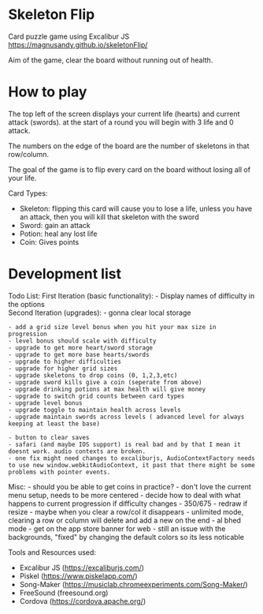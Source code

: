 # Skeleton Flip
Card puzzle game using Excalibur JS
https://magnusandy.github.io/skeletonFlip/

Aim of the game, clear the board without running out of health.

# How to play

The top left of the screen displays your current life (hearts) and current attack (swords). at the start of a round you will begin with 3 life and 0 attack.

The numbers on the edge of the board are the number of skeletons in that row/column.

The goal of the game is to flip every card on the board without losing all of your life.

Card Types: 
 - Skeleton: flipping this card will cause you to lose a life, unless you have an attack, then you will kill that skeleton with the sword
 - Sword: gain an attack
 - Potion: heal any lost life
 - Coin: Gives points

# Development list
Todo List:
First Iteration (basic functionality): 
    - Display names of difficulty in the options  
Second Iteration (upgrades):
    - gonna clear local storage 

    - add a grid size level bonus when you hit your max size in progression
    - level bonus should scale with difficulty
    - upgrade to get more heart/sword storage
    - upgrade to get more base hearts/swords
    - upgrade to higher difficulties
    - upgrade for higher grid sizes
    - upgrade skeletons to drop coins (0, 1,2,3,etc)
    - upgrade sword kills give a coin (seperate from above)
    - upgrade drinking potions at max health will give money
    - upgrade to switch grid counts between card types
    - upgrade level bonus
    - upgrade toggle to maintain health across levels
    - upgrade maintain swords across levels ( advanced level for always keeping at least the base)

    - button to clear saves
    - safari (and maybe IOS support) is real bad and by that I mean it doesnt work. audio contexts are broken.
    - one fix might need changes to excaliburjs, AudioContextFactory needs to use new window.webkitAudioContext, it past that there might be some problems with pointer events.

Misc:
    - should you be able to get coins in practice? 
    - don't love the current menu setup, needs to be more centered
    - decide how to deal with what happens to current progression if difficulty changes
    - 350/675
    - redraw if resize
    - maybe when you clear a row/col it disappears
    - unlimited mode, clearing a row or column will delete and add a new on the end
    - al bhed mode
    - get on the app store banner for web
    - still an issue with the backgrounds, "fixed" by changing the default colors so its less noticable

Tools and Resources used: 
- Excalibur JS (https://excaliburjs.com/)
- Piskel (https://www.piskelapp.com/)
- Song-Maker (https://musiclab.chromeexperiments.com/Song-Maker/)
- FreeSound (freesound.org)
- Cordova (https://cordova.apache.org/)
